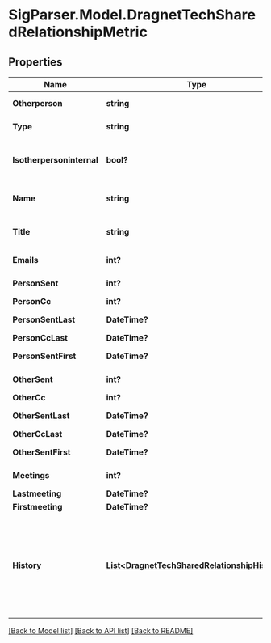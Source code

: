 # SigParser.Model.DragnetTechSharedRelationshipMetric
## Properties

Name | Type | Description | Notes
------------ | ------------- | ------------- | -------------
**Otherperson** | **string** | Email address of the other person in this relationship. | [optional] 
**Type** | **string** | String value indicating the type of relationship with this contact | [optional] 
**Isotherpersoninternal** | **bool?** | Is the \&quot;otherperson\&quot; record an internal contact? These are often the most important relationships you want to look at. | [optional] 
**Name** | **string** | String value indicating most up to date \&quot;Name\&quot; for this contact. | [optional] 
**Title** | **string** | String value indicating most up to date \&quot;Title\&quot; for this contact. | [optional] 
**Emails** | **int?** | Number of emails between these two people. | [optional] 
**PersonSent** | **int?** | Times person sent otherperson an email | [optional] 
**PersonCc** | **int?** | Times person CC&#39;d otherperson | [optional] 
**PersonSentLast** | **DateTime?** | Last time person sent otherperson an email. | [optional] 
**PersonCcLast** | **DateTime?** | Last time person CC&#39;d otherperson | [optional] 
**PersonSentFirst** | **DateTime?** | First email person sent to otherperson | [optional] 
**OtherSent** | **int?** | Times otherperson sent person an email | [optional] 
**OtherCc** | **int?** | Times otherperson CC&#39;d person | [optional] 
**OtherSentLast** | **DateTime?** | Last time otherperson sent person an email | [optional] 
**OtherCcLast** | **DateTime?** | Last time otherperson CC&#39;d person | [optional] 
**OtherSentFirst** | **DateTime?** | First email otherperson sent to person | [optional] 
**Meetings** | **int?** | How many meetings were they on together? | [optional] 
**Lastmeeting** | **DateTime?** | Date of the last meeting | [optional] 
**Firstmeeting** | **DateTime?** | Date of the first detected meeting | [optional] 
**History** | [**List&lt;DragnetTechSharedRelationshipHistory&gt;**](DragnetTechSharedRelationshipHistory.md) | The history of the relationship by months. Months with no activity are not returned.    By default this isn&#39;t returned. To get this returned you must set expand_relationship_metrics_history &#x3D; true.  You can&#39;t set expand_relationship_metrics_history &#x3D; true and expand_relationship_metrics &#x3D; false. | [optional] 

[[Back to Model list]](../README.md#documentation-for-models) [[Back to API list]](../README.md#documentation-for-api-endpoints) [[Back to README]](../README.md)

